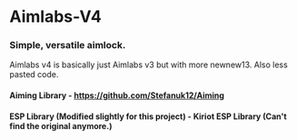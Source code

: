 # Aimlabs-V4
### Simple, versatile aimlock.

Aimlabs v4 is basically just Aimlabs v3 but with more newnew13.
Also less pasted code.

#### Aiming Library - https://github.com/Stefanuk12/Aiming
#### ESP Library (Modified slightly for this project) - Kiriot ESP Library (Can't find the original anymore.)
